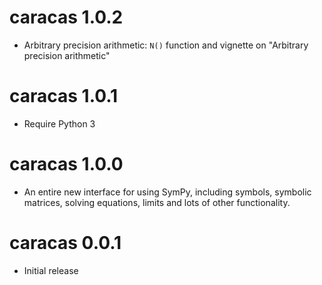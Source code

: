 # caracas 1.0.2

* Arbitrary precision arithmetic: `N()` function and vignette on "Arbitrary precision arithmetic"

# caracas 1.0.1

* Require Python 3

# caracas 1.0.0

* An entire new interface for using SymPy, including symbols, symbolic 
  matrices, solving equations, limits and lots of other functionality.

# caracas 0.0.1

* Initial release
